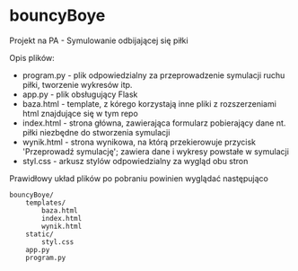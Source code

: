 # bouncyBoye
Projekt na PA - Symulowanie odbijającej się piłki

Opis plików:
- program.py - plik odpowiedzialny za przeprowadzenie symulacji ruchu piłki, tworzenie wykresów itp. 
- app.py - plik obsługujący Flask
- baza.html - template, z kórego korzystają inne pliki z rozszerzeniami html znajdujące się w tym repo
- index.html - strona główna, zawierająca formularz pobierający dane nt. piłki niezbędne do stworzenia symulacji
- wynik.html - strona wynikowa, na którą przekierowuje przycisk 'Przeprowadź symulację'; zawiera dane i wykresy powstałe w symulacji
- styl.css - arkusz stylów odpowiedzialny za wygląd obu stron

Prawidłowy układ plików po pobraniu powinien wyglądać następująco
```
bouncyBoye/
	templates/
		baza.html
		index.html
		wynik.html
	static/
		styl.css
	app.py
	program.py
```
